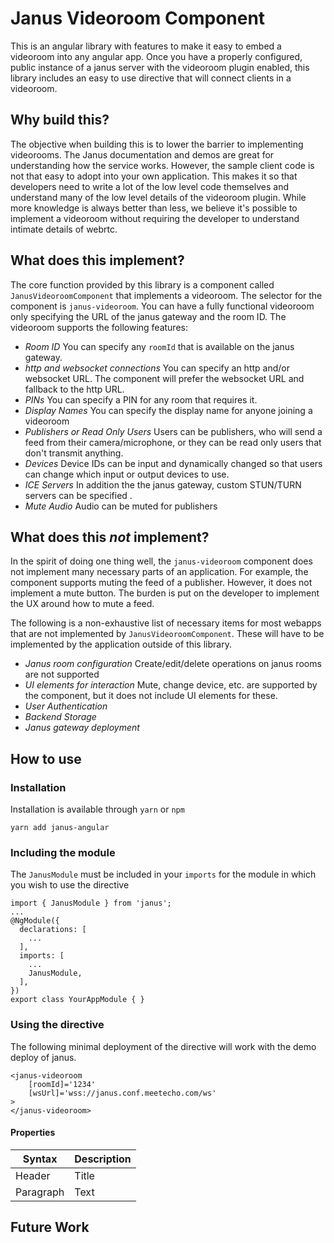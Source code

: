 # Janus Videoroom Component

This is an angular library with features to make it easy to embed a videoroom into any angular app. Once you have a properly configured, public instance of a janus server with the videoroom plugin enabled, this library includes an easy to use directive that will connect clients in a videoroom.


## Why build this?

The objective when building this is to lower the barrier to implementing
videorooms. The Janus documentation and demos are great for understanding how
the service works. However, the sample client code is not that easy to adopt
into your own application. This makes it so that developers need to write a lot
of the low level code themselves and understand many of the low level details
of the videoroom plugin. While more knowledge is always better than less, we
believe it's possible to implement a videoroom without requiring the developer
to understand intimate details of webrtc.

## What does this implement?

The core function provided by this library is a component called `JanusVideoroomComponent` that implements a videoroom. The selector for the component is `janus-videoroom`. You can have a fully functional videoroom only specifying the URL of the janus gateway and the room ID. The videoroom supports the following features:

- *Room ID* You can specify any `roomId` that is available on the janus gateway.
- *http and websocket connections* You can specify an http and/or websocket URL. The component will prefer the websocket URL and fallback to the http URL.
- *PINs* You can specify a PIN for any room that requires it.
- *Display Names* You can specify the display name for anyone joining a videoroom
- *Publishers or Read Only Users* Users can be publishers, who will send a feed from their camera/microphone, or they can be read only users that don't transmit anything.
- *Devices* Device IDs can be input and dynamically changed so that users can change which input or output devices to use.
- *ICE Servers* In addition the the janus gateway, custom STUN/TURN servers can be specified .
- *Mute Audio* Audio can be muted for publishers

## What does this *not* implement?

In the spirit of doing one thing well, the `janus-videoroom` component does not
implement many necessary parts of an application. For example, the component
supports muting the feed of a publisher. However, it does not implement a mute
button. The burden is put on the developer to implement the UX around how to
mute a feed.

The following is a non-exhaustive list of necessary items for most webapps that
are not implemented by `JanusVideoroomComponent`. These will have to be
implemented by the application outside of this library.

- *Janus room configuration* Create/edit/delete operations on janus rooms are not supported
- *UI elements for interaction* Mute, change device, etc. are supported by the component, but it does not include UI elements for these.
- *User Authentication*
- *Backend Storage*
- *Janus gateway deployment*


## How to use

### Installation

Installation is available through `yarn` or `npm`

```
yarn add janus-angular
```

### Including the module

The `JanusModule` must be included in your `imports` for the module in which you wish to use the directive

```
import { JanusModule } from 'janus';
...
@NgModule({
  declarations: [
    ...
  ],
  imports: [
    ...
    JanusModule,
  ],
})
export class YourAppModule { }
```

### Using the directive

The following minimal deployment of the directive will work with the demo deploy of janus.
```
<janus-videoroom
    [roomId]='1234'
    [wsUrl]='wss://janus.conf.meetecho.com/ws'
>
</janus-videoroom>
```

#### Properties

| Syntax      | Description |
| ----------- | ----------- |
| Header      | Title       |
| Paragraph   | Text        |


## Future Work



